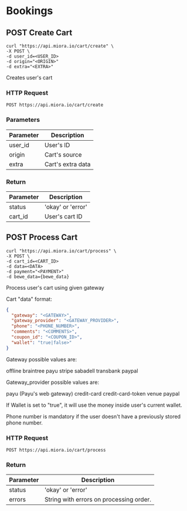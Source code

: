 

# Bookings

## <span class="put">POST</span> Create Cart

```shell
curl "https://api.miora.io/cart/create" \
-X POST \
-d user_id=<USER_ID>
-d origin="<ORIGIN>"
-d extra="<EXTRA>"
```

Creates user's cart

### HTTP Request

`POST https://api.miora.io/cart/create`

### Parameters

Parameter | Description
--------- | -----------
user_id | User's ID
origin | Cart's source
extra | Cart's extra data

### Return

Parameter | Description
--------- | -----------
status | 'okay' or 'error'
cart_id | User's cart ID


## <span class="put">POST</span> Process Cart

```shell
curl "https://api.miora.io/cart/process" \
-X POST \
-d cart_id=<CART_ID>
-d data=<DATA>
-d payment="<PAYMENT>"
-d bewe_data={bewe_data}
```

Process user's cart using given gateway

Cart "data" format:

```json
{
  "gateway": "<GATEWAY>",
  "gateway_provider": "<GATEWAY_PROVIDER>", 
  "phone": "<PHONE_NUMBER>", 
  "comments": "<COMMENTS>", 
  "coupon_id": "<COUPON_ID>", 
  "wallet": "true|false>"
}
```

Gateway possible values are:

offline
braintree
payu
stripe
sabadell
transbank
paypal

Gateway_provider possible values are:

payu (Payu's web gateway)
credit-card
credit-card-token
venue
paypal

If Wallet is set to "true", it will use the money inside user's current wallet. 

Phone number is mandatory if the user doesn't have a previously stored phone number.

### HTTP Request

`POST https://api.miora.io/cart/process`

### Return

Parameter | Description
--------- | -----------
status | 'okay' or 'error'
errors | String with errors on processing order.
